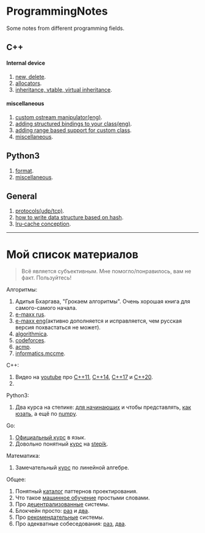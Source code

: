 # ProgrammingNotes
Some notes from different programming fields.

## C++

#### Internal device

1. [new, delete](https://github.com/dasfex/ProgrammingNotes/blob/master/cpp/topics/new_delete_rus.md).
2. [allocators](https://github.com/dasfex/ProgrammingNotes/blob/master/cpp/topics/allocators_rus.md).
3. [inheritance, vtable, virtual inheritance](https://github.com/dasfex/ProgrammingNotes/blob/master/cpp/topics/inheritance.md).

#### miscellaneous

1. [custom ostream manipulator(eng)](https://github.com/dasfex/ProgrammingNotes/blob/master/cpp/custom_manipulator.md).
2. [adding structured bindings to your class(eng)](https://github.com/dasfex/ProgrammingNotes/blob/master/cpp/structured_binding.md).
3. [adding range based support for custom class](https://github.com/dasfex/ProgrammingNotes/blob/master/cpp/custom_range_based_rus.md).
4. [miscellaneous](https://github.com/dasfex/ProgrammingNotes/blob/master/cpp/miscellaneous_rus.md).

## Python3

1. [format](https://github.com/dasfex/ProgrammingNotes/blob/master/python3/format.md).
2. [miscellaneous](https://github.com/dasfex/ProgrammingNotes/blob/master/python3/miscellaneous.md).

## General

1. [protocols(udp/tcp)](https://github.com/dasfex/ProgrammingNotes/blob/master/general/protocols_rus.md).
2. [how to write data structure based on hash](https://github.com/dasfex/ProgrammingNotes/blob/master/general/hash_set.md).
3. [lru-cache conception](https://github.com/dasfex/ProgrammingNotes/blob/master/general/lru_cache.md).

_______________________________________

# Мой список материалов

> Всё является субъективным. Мне помогло/понравилось, вам не факт. Пользуйтесь!

Алгоритмы:
1. Адитья Бхаргава, "Грокаем алгоритмы". Очень хорошая книга для самого-самого начала.
2. [e-maxx rus](http://e-maxx.ru/algo/).
3. [e-maxx eng](https://cp-algorithms.com)(активно дополняется и исправляется, чем русская версия похвастаться не может).
4. [algorithmica](https://algorithmica.org/ru/).
5. [codeforces](https://codeforces.com).
6. [acmp](https://acmp.ru/asp/do/index.asp?main=course&id_course=2).
7. [informatics.mccme](https://informatics.mccme.ru).

C++:
1. Видео на [youtube](youtube.com) про 
[C++11](https://www.youtube.com/watch?v=ZOmZCj5ijck), 
[C++14](https://www.youtube.com/watch?v=5TTS9zr9PGk), 
[C++17](https://www.youtube.com/watch?v=rRMgJEZVY04) и 
[C++20](https://www.youtube.com/watch?v=KPuYn_fUdxc).
2. 

Python3:
1. Два курса на степике: 
[для начинающих](https://stepik.org/course/67/syllabus) и
чтобы представлять, [как юзать](https://stepik.org/course/512/syllabus),
а ещё по [numpy](https://stepik.org/course/3356/syllabus).

Go:
1. [Официальный курс](https://go-tour-ru-ru.appspot.com/welcome/1) в язык.
2. Довольно понятный [курс](https://stepik.org/course/54403/syllabus) на [stepik](https://stepik.org).

Математика:
1. Замечательный [курс](https://stepik.org/course/79/syllabus) по линейной алгебре.

Общее:
1. Понятный [каталог](https://refactoring.guru/ru/design-patterns/catalog) паттернов проектирования.
2. Что такое [машинное обучение](https://vas3k.ru/blog/machine_learning/) простыми словами.
3. Про [децентрализованные](https://vas3k.ru/blog/363/) системы.
4. Блокчейн просто: [раз](https://vas3k.ru/blog/blockchain/) и [два](https://vas3k.ru/blog/ethereum/).
5. Про [рекомендательные](https://vas3k.ru/blog/355/) системы.
6. Про адекватные собеседования: [раз](https://vas3k.ru/inside/46/), [два](https://habr.com/ru/post/512160/).

